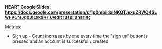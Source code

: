 **HEART Google Slides: https://docs.google.com/presentation/d/1p0mbildxINKQTJexuZRWO4SLwFVChi3qb3lEokdKI_0/edit?usp=sharing**

Metrics:
* Sign up - Count increases by one every time the "sign up" button is pressed and an account is successfully created
